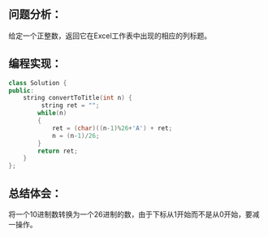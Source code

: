 ## 问题分析：
给定一个正整数，返回它在Excel工作表中出现的相应的列标题。
## 编程实现：
```c++
class Solution {
public:
    string convertToTitle(int n) {
         string ret = "";
        while(n)
        {
            ret = (char)((n-1)%26+'A') + ret;
            n = (n-1)/26;
        }
        return ret;
    }
};
```
## 总结体会：
将一个10进制数转换为一个26进制的数，由于下标从1开始而不是从0开始，要减一操作。